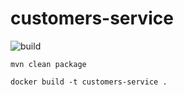 # customers-service
![build](https://travis-ci.org/rso-vaje-6315/customers-service.svg)


`mvn clean package`


`docker build -t customers-service .`